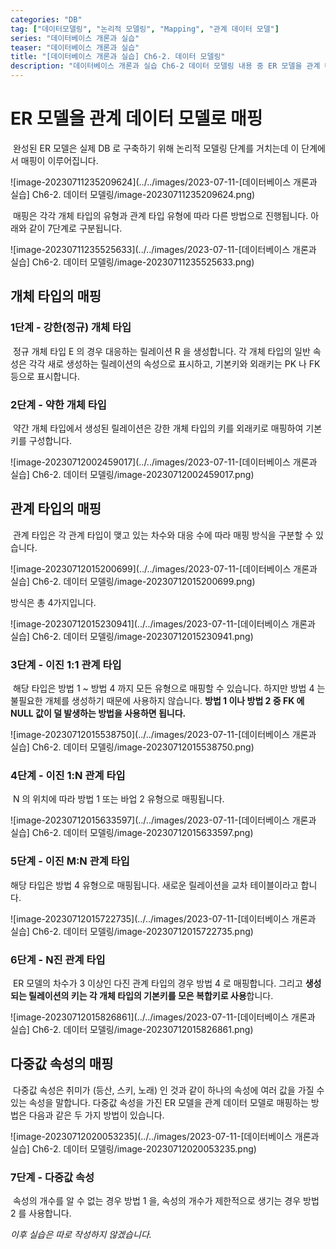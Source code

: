 ```yaml
---
categories: "DB"
tag: ["데이터모델링", "논리적 모델링", "Mapping", "관계 데이터 모델"]
series: "데이터베이스 개론과 실습"
teaser: "데이터베이스 개론과 실습"
title: "[데이터베이스 개론과 실습] Ch6-2. 데이터 모델링"
description: "데이터베이스 개론과 실습 Ch6-2 데이터 모델링 내용 중 ER 모델을 관계 데이터 모델로 매핑하는 내용 입니다."
---
```


# ER 모델을 관계 데이터 모델로 매핑

​	완성된 ER 모델은 실제 DB 로 구축하기 위해 논리적 모델링 단계를 거치는데 이 단계에서 매핑이 이루어집니다.

![image-20230711235209624](../../images/2023-07-11-[데이터베이스 개론과 실습] Ch6-2. 데이터 모델링/image-20230711235209624.png)

​	매핑은 각각 개체 타입의 유형과 관계 타입 유형에 따라 다른 방법으로 진행됩니다. 아래와 같이 7단계로 구분됩니다.

![image-20230711235525633](../../images/2023-07-11-[데이터베이스 개론과 실습] Ch6-2. 데이터 모델링/image-20230711235525633.png)

## 개체 타입의 매핑

### 1단계 - 강한(정규) 개체 타입

​	정규 개체 타입 E 의 경우 대응하는 릴레이션 R 을 생성합니다. 각 개체 타입의 일반 속성은 각각 새로 생성하는 릴레이션의 속성으로 표시하고, 기본키와 외래키는 PK 나 FK 등으로 표시합니다.

### 2단계 - 약한 개체 타입

​	약간 개체 타입에서 생성된 릴레이션은 강한 개체 타입의 키를 외래키로 매핑하여 기본키를 구성합니다.

![image-20230712002459017](../../images/2023-07-11-[데이터베이스 개론과 실습] Ch6-2. 데이터 모델링/image-20230712002459017.png)

## 관계 타입의 매핑

​	관계 타입은 각 관계 타입이 맺고 있는 차수와 대응 수에 따라 매핑 방식을 구분할 수 있습니다.

![image-20230712015200699](../../images/2023-07-11-[데이터베이스 개론과 실습] Ch6-2. 데이터 모델링/image-20230712015200699.png)

방식은 총 4가지입니다.

![image-20230712015230941](../../images/2023-07-11-[데이터베이스 개론과 실습] Ch6-2. 데이터 모델링/image-20230712015230941.png)

### 3단계 - 이진 1:1 관계 타입

​	해당 타입은 방법 1 ~ 방법 4 까지 모든 유형으로 매핑할 수 있습니다. 하지만 방법 4 는 불필요한 개체를 생성하기 때문에 사용하지 않습니다. **방법 1 이나 방법 2 중 FK 에 NULL 값이 덜 발생하는 방법을 사용하면 됩니다.**

![image-20230712015538750](../../images/2023-07-11-[데이터베이스 개론과 실습] Ch6-2. 데이터 모델링/image-20230712015538750.png)

### 4단계 - 이진 1:N 관계 타입

​	N 의 위치에 따라 방법 1 또는 바업 2 유형으로 매핑됩니다.

![image-20230712015633597](../../images/2023-07-11-[데이터베이스 개론과 실습] Ch6-2. 데이터 모델링/image-20230712015633597.png)

### 5단계 - 이진 M:N 관계 타입

해당 타입은 방법 4 유형으로 매핑됩니다. 새로운 릴레이션을 교차 테이블이라고 합니다.

![image-20230712015722735](../../images/2023-07-11-[데이터베이스 개론과 실습] Ch6-2. 데이터 모델링/image-20230712015722735.png)

### 6단계 - N진 관계 타입

​	ER 모델의 차수가 3 이상인 다진 관계 타입의 경우 방법 4 로 매핑합니다. 그리고 **생성되는 릴레이션의 키는 각 개체 타입의 기본키를 모은 복합키로 사용**합니다.

![image-20230712015826861](../../images/2023-07-11-[데이터베이스 개론과 실습] Ch6-2. 데이터 모델링/image-20230712015826861.png)

## 다중값 속성의 매핑

​	다중값 속성은 취미가 (등산, 스키, 노래) 인 것과 같이 하나의 속성에 여러 값을 가질 수 있는 속성을 말합니다. 다중값 속성을 가진 ER 모델을 관계 데이터 모델로 매핑하는 방법은 다음과 같은 두 가지 방법이 있습니다.

![image-20230712020053235](../../images/2023-07-11-[데이터베이스 개론과 실습] Ch6-2. 데이터 모델링/image-20230712020053235.png)

### 7단계 - 다중값 속성

​	속성의 개수를 알 수 없는 경우 방법 1 을, 속성의 개수가 제한적으로 생기는 경우 방법 2 를 사용합니다.

*이후 실습은 따로 작성하지 않겠습니다.*